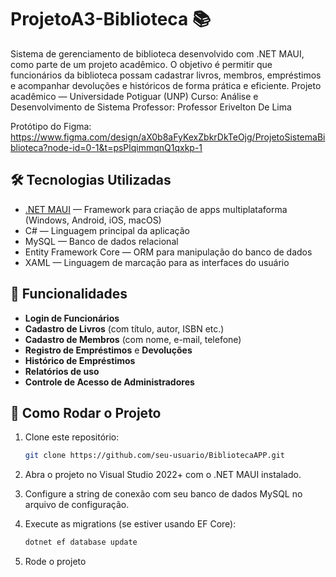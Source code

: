 # ProjetoA3-Biblioteca 📚
Sistema de gerenciamento de biblioteca desenvolvido com .NET MAUI, como parte de um projeto acadêmico. O objetivo é permitir que funcionários da biblioteca possam cadastrar livros, membros, empréstimos e acompanhar devoluções e históricos de forma prática e eficiente.
Projeto acadêmico — Universidade Potiguar (UNP)
Curso: Análise e Desenvolvimento de Sistema
Professor: Professor Erivelton De Lima

Protótipo do Figma:
https://www.figma.com/design/aX0b8aFyKexZbkrDkTeOjg/ProjetoSistemaBiblioteca?node-id=0-1&t=psPlqimmqnQ1qxkp-1

## 🛠 Tecnologias Utilizadas

- [.NET MAUI](https://learn.microsoft.com/pt-br/dotnet/maui/) — Framework para criação de apps multiplataforma (Windows, Android, iOS, macOS)
- C# — Linguagem principal da aplicação
- MySQL — Banco de dados relacional
- Entity Framework Core — ORM para manipulação do banco de dados
- XAML — Linguagem de marcação para as interfaces do usuário

## 🎯 Funcionalidades

- **Login de Funcionários**
- **Cadastro de Livros** (com título, autor, ISBN etc.)
- **Cadastro de Membros** (com nome, e-mail, telefone)
- **Registro de Empréstimos** e **Devoluções**
- **Histórico de Empréstimos**
- **Relatórios de uso**
- **Controle de Acesso de Administradores**



## 🚀 Como Rodar o Projeto

1. Clone este repositório:

   ```bash
   git clone https://github.com/seu-usuario/BibliotecaAPP.git

2. Abra o projeto no Visual Studio 2022+ com o .NET MAUI instalado.

3. Configure a string de conexão com seu banco de dados MySQL no arquivo de configuração.

4. Execute as migrations (se estiver usando EF Core):

   ```bash
   dotnet ef database update


5. Rode o projeto
